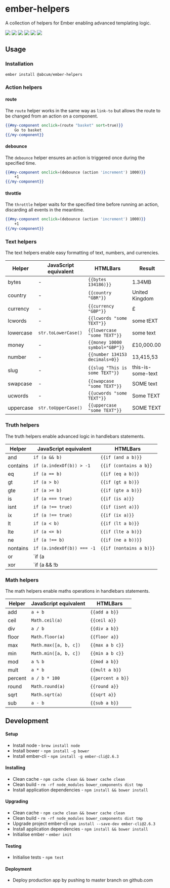 # ember-helpers

A collection of helpers for Ember enabling advanced templating logic.

[![](https://img.shields.io/circleci/project/abcum/ember-helpers/master.svg?style=flat-square)](https://circleci.com/gh/abcum/ember-helpers) [![](https://img.shields.io/npm/v/@abcum/ember-helpers.svg?style=flat-square)](https://www.npmjs.com/package/@abcum/ember-helpers) [![](https://img.shields.io/badge/ember-2.0.0+-orange.svg?style=flat-square)](https://github.com/abcum/ember-helpers) [![](https://david-dm.org/abcum/ember-helpers/status.svg?style=flat-square)](https://david-dm.org/abcum/ember-helpers#info=dependencies&view=table) [![](https://david-dm.org/abcum/ember-helpers/dev-status.svg?style=flat-square)](https://david-dm.org/abcum/ember-helpers#info=devDependencies&view=table) [![](https://img.shields.io/badge/license-MIT-00bfff.svg?style=flat-square)](https://github.com/abcum/ember-helpers) 

## Usage

### Installation

`ember install @abcum/ember-helpers`

### Action helpers

#### route

The `route` helper works in the same way as `link-to` but allows the route to be changed from an action on a component.

```handlebars
{{#my-component onclick=(route "basket" sort=true)}}
	Go to basket
{{/my-component}}
```

#### debounce

The `debounce` helper ensures an action is triggered once during the specified time.
```handlebars
{{#my-component onclick=(debounce (action 'increment') 1000)}}
	+1
{{/my-component}}
```

#### throttle

The `throttle` helper waits for the specified time before running an action, discarding all events in the meantime.
```handlebars
{{#my-component onclick=(debounce (action 'increment') 1000)}}
	+1
{{/my-component}}
```

### Text helpers

The text helpers enable easy formatting of text, numbers, and currencies.

Helper     | JavaScript equivalent        | HTMLBars                          | Result
-----------|------------------------------|-----------------------------------|----------------
bytes      | -                            | `{{bytes 134186)}}`               | 1.34MB
country    | -                            | `{{country "GBR"}}`               | United Kingdom
currency   | -                            | `{{currency "GBP"}}`              | £
lcwords    | -                            | `{{lcwords "some TEXT"}}`         | some tEXT
lowercase  | `str.toLowerCase()`          | `{{lowercase "some TEXT"}}`       | some text
money      | -                            | `{{money 10000 symbol="GBP"}}`    | £10,000.00
number     | -                            | `{{number 134153 decimals=0}}`    | 13,415,53
slug       | -                            | `{{slug "This is some TEXT"}}`    | this-is-some-text
swapcase   | -                            | `{{swapcase "some TEXT"}}`        | SOME text
ucwords    | -                            | `{{ucwords "some TEXT"}}`         | Some TEXT
uppercase  | `str.toUpperCase()`          | `{{uppercase "some TEXT"}}`       | SOME TEXT

### Truth helpers

The truth helpers enable advanced logic in handlebars statements.

Helper     | JavaScript equivalent        | HTMLBars
-----------|------------------------------|-----------------------------------
and        | `if (a && b)`                | `{{if (and a b)}}`
contains   | `if (a.indexOf(b)) > -1`     | `{{if (contains a b}}`
eq         | `if (a == b)`                | `{{if (eq a b)}}`
gt         | `if (a > b)`                 | `{{if (gt a b)}}`
gte        | `if (a >= b)`                | `{{if (gte a b)}}`
is         | `if (a === true)`            | `{{if (is a)}}`
isnt       | `if (a !== true)`            | `{{if (isnt a)}}`
ix         | `if (a !== true)`            | `{{if (ix a)}}`
lt         | `if (a < b)`                 | `{{if (lt a b)}}`
lte        | `if (a <= b)`                | `{{if (lte a b)}}`
ne         | `if (a !== b)`               | `{{if (ne a b))}}`
nontains   | `if (a.indexOf(b)) === -1`   | `{{if (nontains a b)}}`
or         | `if (a || b)`                | `{{if (or a b)}}`
xor        | `if (a && !b || !a && b)`    | `{{if (xor a b)}}`

### Math helpers

The math helpers enable maths operations in handlebars statements.

Helper     | JavaScript equivalent        | HTMLBars
-----------|------------------------------|-----------------------------------
add        | `a + b`                      | `{{add a b}}`
ceil       | `Math.ceil(a)`               | `{{ceil a}}`
div        | `a / b`                      | `{{div a b}}`
floor      | `Math.floor(a)`              | `{{floor a}}`
max        | `Math.max([a, b, c])`        | `{{max a b c}}`
min        | `Math.min([a, b, c])`        | `{{min a b c}}`
mod        | `a % b`                      | `{{mod a b}}`
mult       | `a * b`                      | `{{mult a b}}`
percent    | `a / b * 100`                | `{{percent a b}}`
round      | `Math.round(a)`              | `{{round a}}`
sqrt       | `Math.sqrt(a)`               | `{{sqrt a}}`
sub        | `a - b`                      | `{{sub a b}}`

## Development

#### Setup

- Install node - `brew install node`
- Install bower - `npm install -g bower`
- Install ember-cli - `npm install -g ember-cli@2.6.3`

#### Installing

- Clean cache - `npm cache clean && bower cache clean`
- Clean build - `rm -rf node_modules bower_components dist tmp`
- Install application dependencies - `npm install && bower install`

#### Upgrading

- Clean cache - `npm cache clean && bower cache clean`
- Clean build - `rm -rf node_modules bower_components dist tmp`
- Upgrade project ember-cli `npm install --save-dev ember-cli@2.6.3`
- Install application dependencies - `npm install && bower install`
- Initialise ember - `ember init`

#### Testing

- Initialise tests - `npm test`

#### Deployment

- Deploy production app by pushing to master branch on github.com